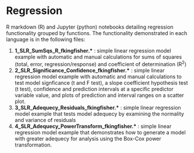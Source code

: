 # Regression

R markdown (R) and Jupyter (python) notebooks detailing regression functionality grouped by functions. The functionality demonstrated in each language is in the following files:

1. __1_SLR_SumSqs_R_fkingfisher.*__ : simple linear regression model example with automatic and manual calculations for sums of squares (total, error, regression/response) and coefficient of determination (R<sup>2</sup>)
2. __2_SLR_Significance_Confidence_fkingfisher.*__ : simple linear regression model example with automatic and manual calculations to test model signficance (t and F test), a slope coefficient hypothesis test (t test), confidence and prediction intervals at a specific predictor variable value, and plots of prediction and interval ranges on a scatter plot.
3. __3_SLR_Adequecy_Residuals_fkingfisher.*__ : simple linear regression model example that tests model adequecy by examining the normality and variance of residuals
4. __4_SLR_Adequecy_PowerTransform_fkingfisher.*__ : simple linear regression model example that demonstrates how to generate a model with greater adequecy for analysis using the Box-Cox power transformation.
